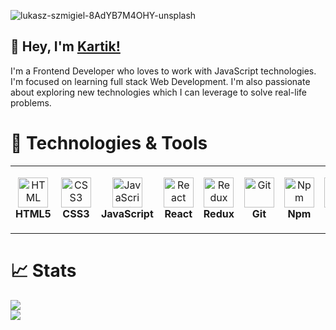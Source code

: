 ![lukasz-szmigiel-8AdYB7M4OHY-unsplash](https://user-images.githubusercontent.com/71372405/160107725-2bbf902a-4817-4839-a930-5fa894cc6008.jpg)

## <span style="animation-name: wave-animation; animation-duration: 2.5s; animation-iteration-count: infinite; transform-origin: 70% 70%; display: inline-block; @keyframes wave-animation { 0% { transform: rotate( 0.0deg) } 10% { transform: rotate(14.0deg) } 20% { transform: rotate(-8.0deg) } 30% { transform: rotate(14.0deg) } 40% { transform: rotate(-4.0deg) } 50% { transform: rotate(10.0deg) } 60% { transform: rotate( 0.0deg) } 100% { transform: rotate( 0.0deg) }">👋</span> Hey, I'm [Kartik!](https://www.linkedin.com/in/kartikgupta9/)

I'm a Frontend Developer who loves to work with JavaScript technologies. I'm focused on learning full stack Web Development. I'm also passionate about exploring new technologies which I can leverage to solve real-life problems.

# 🔧 Technologies & Tools

<table>
  <tr>
    <td align="center" height="108" width="108">
      <img
        src="https://cdn.jsdelivr.net/gh/devicons/devicon/icons/html5/html5-plain.svg"
        width="48"
        height="48"
        alt="HTML"
      />
      <br /><strong>HTML5</strong>
    </td>
    <td align="center" height="108" width="108">
      <img
        src="https://cdn.jsdelivr.net/gh/devicons/devicon/icons/css3/css3-plain.svg"
        width="48"
        height="48"
        alt="CSS3"
      />
      <br /><strong>CSS3</strong>
    </td>
    <td align="center" height="108" width="108">
      <img
        src="https://cdn.jsdelivr.net/gh/devicons/devicon/icons/javascript/javascript-plain.svg"
        width="48"
        height="48"
        alt="JavaScript"
      />
      <br /><strong>JavaScript</strong>
    </td>
    <td align="center" height="108" width="108">
      <img
        src="https://cdn.jsdelivr.net/gh/devicons/devicon/icons/react/react-original.svg"
        width="48"
        height="48"
        alt="React"
      />
      <br /><strong>React</strong>
    </td>
    <td align="center" height="108" width="108">
      <img
        src="https://cdn.jsdelivr.net/gh/devicons/devicon/icons/redux/redux-original.svg"
        width="48"
        height="48"
        alt="Redux"
      />
      <br /><strong>Redux</strong>
    </td>
        <td align="center" height="108" width="108">
      <img
        src="https://cdn.jsdelivr.net/gh/devicons/devicon/icons/git/git-original.svg"
        width="48"
        height="48"
        alt="Git"
      />
      <br /><strong>Git</strong>
    </td>
    <td align="center" height="108" width="108">
      <img
        src="https://cdn.jsdelivr.net/gh/devicons/devicon/icons/npm/npm-original-wordmark.svg"
        width="48"
        height="48"
        alt="Npm"
      />
      <br /><strong>Npm</strong>
    </td>
    <td align="center" height="108" width="108">
      <img
        src="https://cdn.jsdelivr.net/gh/devicons/devicon/icons/jest/jest-plain.svg"
        width="48"
        height="48"
        alt="Jest"
      />
      <br /><strong>Jest</strong>
    </td>
  </tr>
</table>

# 📈 Stats

<img
  src="https://github-readme-stats.vercel.app/api?username=kartik1918&show_icons=true&theme=tokyonight&&hide_border=true"
/>
<br />
<img
  src="https://github-readme-streak-stats.herokuapp.com/?user=kartik1918&&theme=tokyonight&&hide_border=true"
/>
